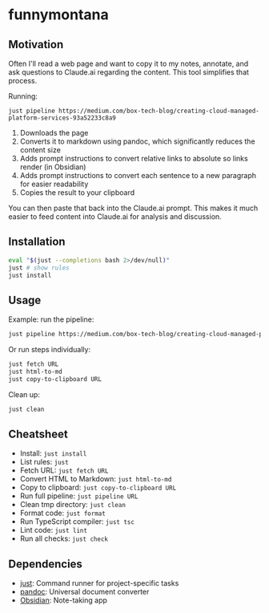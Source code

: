 # funnymontana

## Motivation

Often I'll read a web page and want to copy it to my notes, annotate, and ask questions to Claude.ai regarding the content. This tool simplifies that process.

Running:
```
just pipeline https://medium.com/box-tech-blog/creating-cloud-managed-platform-services-93a52233c8a9
```

1. Downloads the page
2. Converts it to markdown using pandoc, which significantly reduces the content size
3. Adds prompt instructions to convert relative links to absolute so links render (in Obsidian)
4. Adds prompt instructions to convert each sentence to a new paragraph for easier readability
5. Copies the result to your clipboard

You can then paste that back into the Claude.ai prompt. This makes it much easier to feed content into Claude.ai for analysis and discussion.

## Installation

```bash
eval "$(just --completions bash 2>/dev/null)"
just # show rules
just install
```

## Usage

Example: run the pipeline:
```bash
just pipeline https://medium.com/box-tech-blog/creating-cloud-managed-platform-services-93a52233c8a9
```

Or run steps individually:
```bash
just fetch URL
just html-to-md
just copy-to-clipboard URL
```

Clean up:
```bash
just clean
```

## Cheatsheet

- Install: `just install`
- List rules: `just`
- Fetch URL: `just fetch URL`
- Convert HTML to Markdown: `just html-to-md`
- Copy to clipboard: `just copy-to-clipboard URL`
- Run full pipeline: `just pipeline URL`
- Clean tmp directory: `just clean`
- Format code: `just format`
- Run TypeScript compiler: `just tsc`
- Lint code: `just lint`
- Run all checks: `just check`

## Dependencies

- [just](https://github.com/casey/just?tab=readme-ov-file#just): Command runner for project-specific tasks
- [pandoc](https://github.com/jgm/pandoc?tab=readme-ov-file#pandoc): Universal document converter
- [Obsidian](https://obsidian.md/download): Note-taking app
